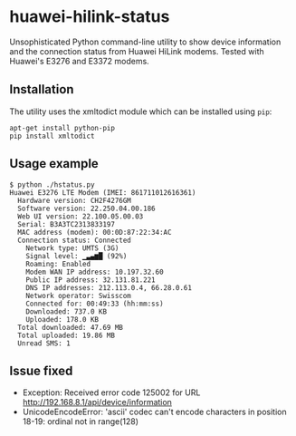 huawei-hilink-status
===================

Unsophisticated Python command-line utility to show device information and the connection status from Huawei HiLink modems. Tested with Huawei's E3276 and E3372 modems.

## Installation
The utility uses the xmltodict module which can be installed using ```pip```:
```
apt-get install python-pip
pip install xmltodict
```

## Usage example

```
$ python ./hstatus.py
Huawei E3276 LTE Modem (IMEI: 861711012616361)
  Hardware version: CH2F4276GM
  Software version: 22.250.04.00.186
  Web UI version: 22.100.05.00.03
  Serial: B3A3TC2313833197
  MAC address (modem): 00:0D:87:22:34:AC
  Connection status: Connected
    Network type: UMTS (3G)
    Signal level: ▁▃▄▆█ (92%)
    Roaming: Enabled
    Modem WAN IP address: 10.197.32.60
    Public IP address: 32.131.81.221
    DNS IP addresses: 212.113.0.4, 66.28.0.61
    Network operator: Swisscom
    Connected for: 00:49:33 (hh:mm:ss)
    Downloaded: 737.0 KB
    Uploaded: 178.0 KB
  Total downloaded: 47.69 MB
  Total uploaded: 19.86 MB
  Unread SMS: 1
```

## Issue fixed
- Exception: Received error code 125002 for URL http://192.168.8.1/api/device/information
- UnicodeEncodeError: 'ascii' codec can't encode characters in position 18-19: ordinal not in range(128)
